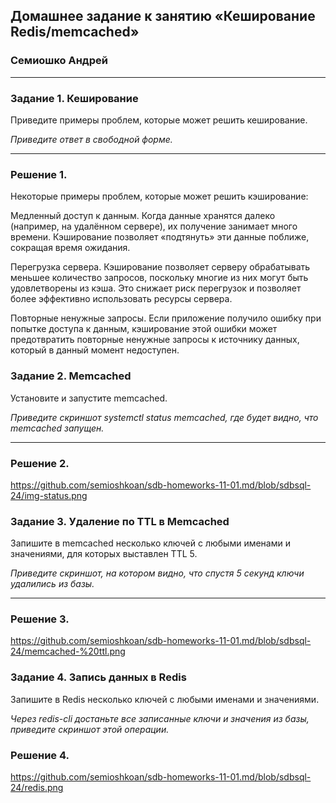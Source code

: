 ## Домашнее задание к занятию «Кеширование Redis/memcached»

### Семиошко Андрей

---

### Задание 1. Кеширование 

Приведите примеры проблем, которые может решить кеширование. 

*Приведите ответ в свободной форме.*

---

### Решение 1.

Некоторые примеры проблем, которые может решить кэширование:

Медленный доступ к данным. Когда данные хранятся далеко (например, на удалённом сервере), их получение занимает много времени. Кэширование позволяет «подтянуть» эти данные поближе, сокращая время ожидания.

Перегрузка сервера. Кэширование позволяет серверу обрабатывать меньшее количество запросов, поскольку многие из них могут быть удовлетворены из кэша. Это снижает риск перегрузок и позволяет более эффективно использовать ресурсы сервера.

Повторные ненужные запросы. Если приложение получило ошибку при попытке доступа к данным, кэширование этой ошибки может предотвратить повторные ненужные запросы к источнику данных, который в данный момент недоступен.

### Задание 2. Memcached

Установите и запустите memcached.

*Приведите скриншот systemctl status memcached, где будет видно, что memcached запущен.*

---

### Решение 2.

https://github.com/semioshkoan/sdb-homeworks-11-01.md/blob/sdbsql-24/img-status.png

### Задание 3. Удаление по TTL в Memcached

Запишите в memcached несколько ключей с любыми именами и значениями, для которых выставлен TTL 5. 

*Приведите скриншот, на котором видно, что спустя 5 секунд ключи удалились из базы.*

---

### Решение 3.

https://github.com/semioshkoan/sdb-homeworks-11-01.md/blob/sdbsql-24/memcached-%20ttl.png

### Задание 4. Запись данных в Redis

Запишите в Redis несколько ключей с любыми именами и значениями. 

*Через redis-cli достаньте все записанные ключи и значения из базы, приведите скриншот этой операции.*

### Решение 4.

https://github.com/semioshkoan/sdb-homeworks-11-01.md/blob/sdbsql-24/redis.png
